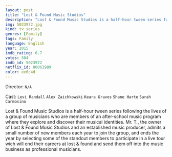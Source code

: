 ```yaml
---
layout: post
title: "Lost & Found Music Studios"
description: "Lost & Found Music Studios is a half-hour tween series following the lives of a group of musicians who are members of an after-school music program where they explore and discover their musical identities. Mr. T., the owner of Lost & Found Music Studios and an established music producer, admits a small number of new members each year to join the group, and ends the year by selecting some of the standout members to participate in a live tour wich will end their careers at lost & found and send them off into the music business as professional mus.."
img: 5023972.jpg
kind: tv series
genres: [Family]
tags: Family 
language: English
year: 2015
imdb_rating: 6.7
votes: 504
imdb_id: 5023972
netflix_id: 80063989
color: ee6c4d
---
```

Director: `N/A`  

Cast: `Levi Randall` `Alex Zaichkowski` `Keara Graves` `Shane Harte` `Sarah Carmosino` 

Lost & Found Music Studios is a half-hour tween series following the lives of a group of musicians who are members of an after-school music program where they explore and discover their musical identities. Mr. T., the owner of Lost & Found Music Studios and an established music producer, admits a small number of new members each year to join the group, and ends the year by selecting some of the standout members to participate in a live tour wich will end their careers at lost & found and send them off into the music business as professional musicians.